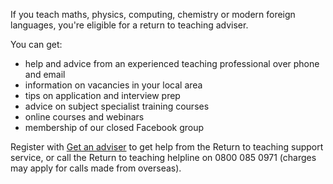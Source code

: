 If you teach maths, physics, computing, chemistry or modern foreign languages, you're eligible for a return to teaching adviser.

You can get:

* help and advice from an experienced teaching professional over phone and email
* information on vacancies in your local area
* tips on application and interview prep
* advice on subject specialist training courses
* online courses and webinars
* membership of our closed Facebook group

Register with [Get an adviser](/tta-service) to get help from the Return to
teaching support service, or call the Return to teaching helpline on 0800 085
0971 (charges may apply for calls made from overseas).
